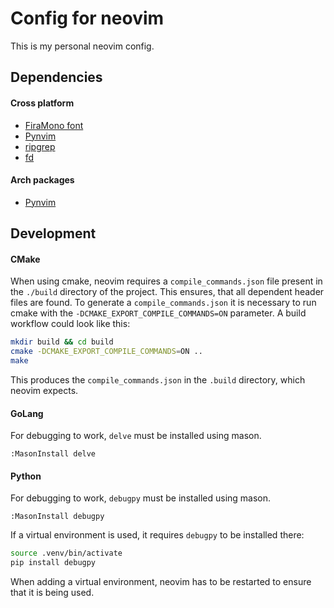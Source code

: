 # Config for neovim
This is my personal neovim config.

## Dependencies

#### Cross platform

- [FiraMono font](https://github.com/ryanoasis/nerd-fonts)
- [Pynvim](https://github.com/neovim/pynvim)
- [ripgrep](https://github.com/BurntSushi/ripgrep)
- [fd](https://github.com/sharkdp/)

#### Arch packages

- [Pynvim](https://archlinux.org/packages/extra/any/python-pynvim/)


## Development

#### CMake

When using cmake, neovim requires a `compile_commands.json` file present in the `./build` directory of the project.
This ensures, that all dependent header files are found.
To generate a `compile_commands.json` it is necessary to run cmake with the `-DCMAKE_EXPORT_COMPILE_COMMANDS=ON` parameter.
A build workflow could look like this:
```bash
mkdir build && cd build
cmake -DCMAKE_EXPORT_COMPILE_COMMANDS=ON ..
make
```
This produces the `compile_commands.json` in the `.build` directory, which neovim expects.

#### GoLang

For debugging to work, `delve` must be installed using mason.
```vim
:MasonInstall delve
```

#### Python

For debugging to work, `debugpy` must be installed using mason.
```vim
:MasonInstall debugpy
```
If a virtual environment is used, it requires `debugpy` to be installed there:
```bash
source .venv/bin/activate
pip install debugpy
```
When adding a virtual environment, neovim has to be restarted to ensure that it is being used.


